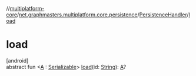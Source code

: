 //[multiplatform-core](../../../index.md)/[net.graphmasters.multiplatform.core.persistence](../index.md)/[PersistenceHandler](index.md)/[load](load.md)

# load

[android]\
abstract fun &lt;[A](load.md) : [Serializable](https://developer.android.com/reference/kotlin/java/io/Serializable.html)&gt; [load](load.md)(id: [String](https://kotlinlang.org/api/latest/jvm/stdlib/kotlin/-string/index.html)): [A](load.md)?
